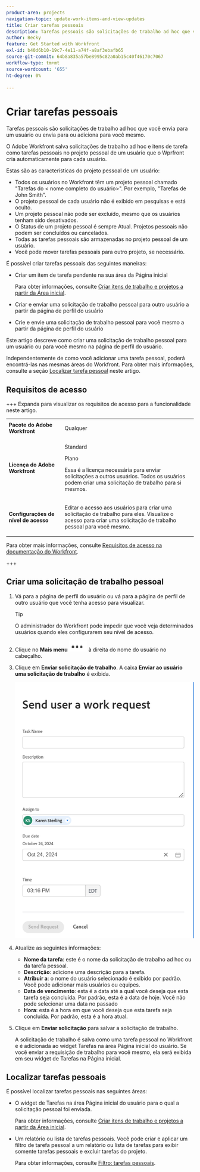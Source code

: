 ```yaml
---
product-area: projects
navigation-topic: update-work-items-and-view-updates
title: Criar tarefas pessoais
description: Tarefas pessoais são solicitações de trabalho ad hoc que você envia para um usuário, para você mesmo ou itens de tarefa pendentes que você cria para você mesmo na sua área da Página inicial. O Workfront salva solicitações de trabalho ad hoc e itens de tarefa como tarefas pessoais.
author: Becky
feature: Get Started with Workfront
exl-id: b40d6b10-19c7-4e11-a74f-a8af3ebafb65
source-git-commit: 64b8a835a57be8995c82a0ab15c40f46170c7067
workflow-type: tm+mt
source-wordcount: '655'
ht-degree: 0%

---
```


# Criar tarefas pessoais

<!--Audited: 10/2024-->

Tarefas pessoais são solicitações de trabalho ad hoc que você envia para um usuário ou envia para ou adiciona para você mesmo.

O Adobe Workfront salva solicitações de trabalho ad hoc e itens de tarefa como tarefas pessoais no projeto pessoal de um usuário que o Wprfront cria automaticamente para cada usuário.

Estas são as características do projeto pessoal de um usuário:

* Todos os usuários no Workfront têm um projeto pessoal chamado &quot;Tarefas do &lt; nome completo do usuário>&quot;. Por exemplo, &quot;Tarefas de John Smith&quot;.
* O projeto pessoal de cada usuário não é exibido em pesquisas e está oculto.
* Um projeto pessoal não pode ser excluído, mesmo que os usuários tenham sido desativados.
* O Status de um projeto pessoal é sempre Atual. Projetos pessoais não podem ser concluídos ou cancelados.
* Todas as tarefas pessoais são armazenadas no projeto pessoal de um usuário.
* Você pode mover tarefas pessoais para outro projeto, se necessário.

É possível criar tarefas pessoais das seguintes maneiras:

* Criar um item de tarefa pendente na sua área da Página inicial

  Para obter informações, consulte [Criar itens de trabalho e projetos a partir da Área inicial](/help/quicksilver/workfront-basics/using-home/using-the-home-area/create-work-items-in-home.md).

* Criar e enviar uma solicitação de trabalho pessoal para outro usuário a partir da página de perfil do usuário
* Crie e envie uma solicitação de trabalho pessoal para você mesmo a partir da página de perfil do usuário

Este artigo descreve como criar uma solicitação de trabalho pessoal para um usuário ou para você mesmo na página de perfil do usuário.

Independentemente de como você adicionar uma tarefa pessoal, poderá encontrá-las nas mesmas áreas do Workfront. Para obter mais informações, consulte a seção [Localizar tarefa pessoal](#locate-personal-tasks) neste artigo.

## Requisitos de acesso

+++ Expanda para visualizar os requisitos de acesso para a funcionalidade neste artigo.

<table style="table-layout:auto"> 
 <col> 
 </col> 
 <col> 
 </col> 
 <tbody> 
  <tr> 
   <td role="rowheader"><strong>Pacote do Adobe Workfront</strong></td> 
   <td> <p>Qualquer</p> </td> 
  </tr> 
  <tr> 
   <td role="rowheader"><strong>Licença do Adobe Workfront</strong></td> 
   <td> 
   <p>Standard<p>
   <p>Plano</p>
   <p>Essa é a licença necessária para enviar solicitações a outros usuários. Todos os usuários podem criar uma solicitação de trabalho para si mesmos.</p> 
    </td> 
  </tr> 
  <tr> 
   <td role="rowheader"><strong>Configurações de nível de acesso</strong></td> 
   <td> <p>Editar o acesso aos usuários para criar uma solicitação de trabalho para eles. Visualize o acesso para criar uma solicitação de trabalho pessoal para você mesmo. </p>
   </td> 
  </tr>

</tbody> 
</table>

Para obter mais informações, consulte [Requisitos de acesso na documentação do Workfront](/help/quicksilver/administration-and-setup/add-users/access-levels-and-object-permissions/access-level-requirements-in-documentation.md).

+++

<!--Old:
<table style="table-layout:auto"> 
 <col> 
 </col> 
 <col> 
 </col> 
 <tbody> 
  <tr> 
   <td role="rowheader"><strong>Adobe Workfront plan</strong></td> 
   <td> <p>Any</p> </td> 
  </tr> 
  <tr> 
   <td role="rowheader"><strong>Adobe Workfront license*</strong></td> 
   <td> 
   <p>New: Standard to send requests to other users. All users can create a work request for themselves.</p> 
   <p>Current: Plan to send requests to other users. All users can create a work request for themselves.</p>
    </td> 
  </tr> 
  <tr> 
   <td role="rowheader"><strong>Access level configurations</strong></td> 
   <td> <p>Edit access to Users to create a work request for them. View access to create a personal work request for yourself. </p>
   </td> 
  </tr> 
 
 </tbody> 
</table>-->


## Criar uma solicitação de trabalho pessoal

1. Vá para a página de perfil do usuário ou vá para a página de perfil de outro usuário que você tenha acesso para visualizar.

   >[!TIP]
   >
   >O administrador do Workfront pode impedir que você veja determinados usuários quando eles configurarem seu nível de acesso.

1. Clique no **Mais menu** ![](assets/more-menu.png) à direita do nome do usuário no cabeçalho.
1. Clique em **Enviar solicitação de trabalho**.
A caixa **Enviar ao usuário uma solicitação de trabalho** é exibida.

   ![](assets/personal-task-box.png)
1. Atualize as seguintes informações:

   * **Nome da tarefa**: este é o nome da solicitação de trabalho ad hoc ou da tarefa pessoal.
   * **Descrição**: adicione uma descrição para a tarefa.
   * **Atribuir a**: o nome do usuário selecionado é exibido por padrão. Você pode adicionar mais usuários ou equipes.
   * **Data de vencimento**: esta é a data até a qual você deseja que esta tarefa seja concluída. Por padrão, esta é a data de hoje. Você não pode selecionar uma data no passado
   * **Hora**: esta é a hora em que você deseja que esta tarefa seja concluída. Por padrão, esta é a hora atual.

1. Clique em **Enviar solicitação** para salvar a solicitação de trabalho.

   A solicitação de trabalho é salva como uma tarefa pessoal no Workfront e é adicionada ao widget Tarefas na área Página inicial do usuário. Se você enviar a requisição de trabalho para você mesmo, ela será exibida em seu widget de Tarefas na Página inicial.


## Localizar tarefas pessoais

É possível localizar tarefas pessoais nas seguintes áreas:

* O widget de Tarefas na área Página inicial do usuário para o qual a solicitação pessoal foi enviada.

  Para obter informações, consulte [Criar itens de trabalho e projetos a partir da Área inicial](/help/quicksilver/workfront-basics/using-home/using-the-home-area/create-work-items-in-home.md).

* Um relatório ou lista de tarefas pessoais. Você pode criar e aplicar um filtro de tarefa pessoal a um relatório ou lista de tarefas para exibir somente tarefas pessoais e excluir tarefas do projeto.

  Para obter informações, consulte [Filtro: tarefas pessoais](/help/quicksilver/reports-and-dashboards/reports/custom-view-filter-grouping-samples/filter-personal-tasks.md).
